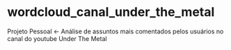 # wordcloud_canal_under_the_metal
Projeto Pessoal &lt;- Análise de assuntos mais comentados pelos usuários no canal do youtube Under The Metal 
